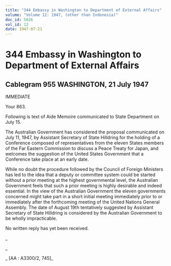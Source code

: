 ```yaml
---
title: "344 Embassy in Washington to Department of External Affairs"
volume: "Volume 12: 1947, (other than Indonesia)"
doc_id: 5026
vol_id: 12
date: 1947-07-21
---
```


# 344 Embassy in Washington to Department of External Affairs

## Cablegram 955 WASHINGTON, 21 July 1947

IMMEDIATE

Your 863.

Following is text of Aide Memoire communicated to State Department on July 15.

The Australian Government has considered the proposal communicated on July 11, 1947, by Assistant Secretary of State Hilldring for the holding of a Conference composed of representatives from the eleven States members of the Far Eastern Commission to discuss a Peace Treaty for Japan, and welcomes the suggestion of the United States Government that a Conference take place at an early date.

While no doubt the procedure followed by the Council of Foreign Ministers has led to the idea that a deputy or committee system could be started without a prior meeting at the highest governmental level, the Australian Government feels that such a prior meeting is highly desirable and indeed essential. In the view of the Australian Government the eleven governments concerned might take part in a short initial meeting immediately prior to or immediately after the forthcoming meeting of the United Nations General Assembly. The date of August 19th tentatively suggested by Assistant Secretary of State Hilldring is considered by the Australian Government to be wholly impracticable.

No written reply has yet been received.

_

_

_ [AA : A3300/2, 745]_
